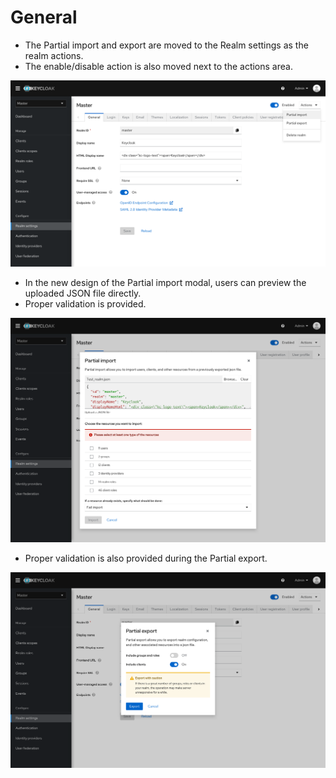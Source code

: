 # General

* The Partial import and export are moved to the Realm settings as the realm actions.
* The enable/disable action is also moved next to the actions area.

![RealmActions](./images/Realmaction1.png)

* In the new design of the Partial import modal, users can preview the uploaded JSON file directly.
* Proper validation is provided.

![RealmActions](./images/Realmaction2.png)

* Proper validation is also provided during the Partial export.

![RealmActions](./images/Realmaction3.png)
